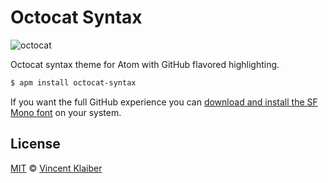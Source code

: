 # Octocat Syntax

![octocat](https://user-images.githubusercontent.com/499192/31310597-38164b40-ab9b-11e7-8e3a-29991c555665.png)

Octocat syntax theme for Atom with GitHub flavored highlighting.

```sh
$ apm install octocat-syntax
```

If you want the full GitHub experience you can [download and install the SF Mono font](https://simonfredsted.com/1438) on your system.

## License

[MIT](LICENSE) © [Vincent Klaiber](https://doubledip.se)
